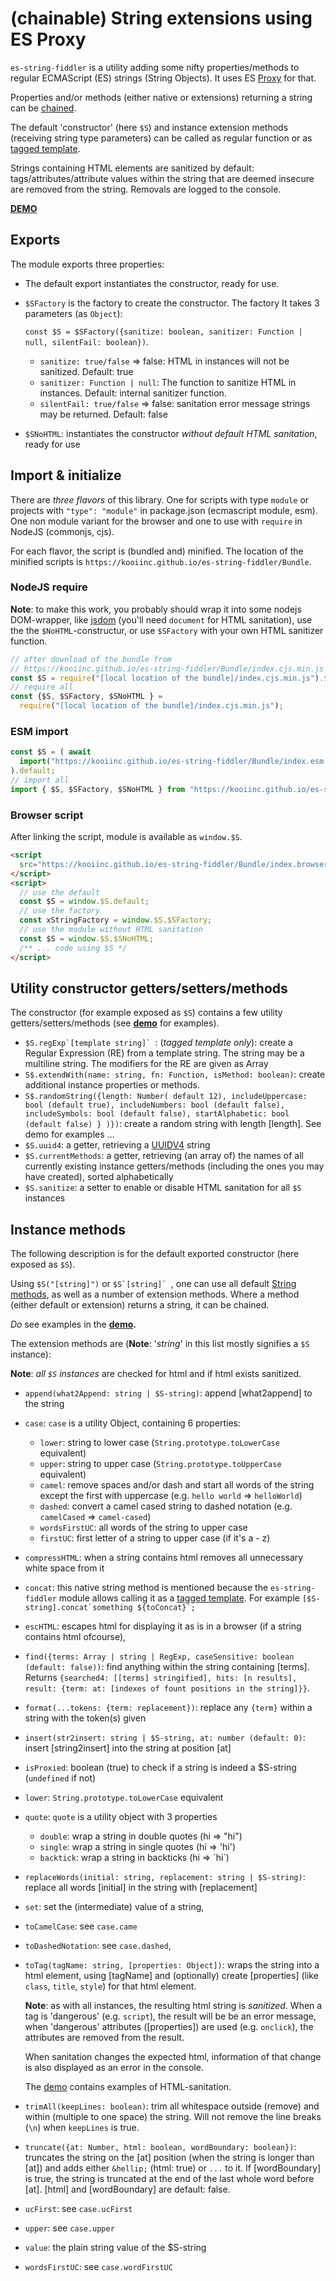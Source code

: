 # (chainable) String extensions using ES Proxy

`es-string-fiddler` is a utility adding some nifty properties/methods to regular ECMAScript (ES) strings (String Objects). It uses ES [Proxy](https://developer.mozilla.org/en-US/docs/Web/JavaScript/Reference/Global_Objects/Proxy) for that.

Properties and/or methods (either native or extensions) returning a string can be [chained](https://www.geeksforgeeks.org/method-chaining-in-javascript/). 

The default 'constructor' (here `$S`) and instance extension methods (receiving string type parameters) can be called as regular function or as [tagged template](https://developer.mozilla.org/en-US/docs/Web/JavaScript/Reference/Template_literals#tagged_templates). 

Strings containing HTML elements are sanitized by default: tags/attributes/attribute values within the string that are deemed insecure are removed from the string. Removals are logged to the console.

**[DEMO](https://kooiinc.github.io/es-string-fiddler/Demo)**

## Exports
The module exports three properties:
- The default export instantiates the constructor, ready for use.
- `$SFactory` is the factory to create the constructor. The factory It takes 3 parameters (as `Object`):
  
  `const $S = $SFactory({sanitize: boolean, sanitizer: Function | null, silentFail: boolean})`.

  - `sanitize: true/false` => false: HTML in instances will not be sanitized. Default: true
  - `sanitizer: Function | null`: The function to sanitize HTML in instances. Default: internal sanitizer function.
  - `silentFail: true/false` =>  false: sanitation error message strings may be returned. Default: false
- `$SNoHTML`: instantiates the constructor *without default HTML sanitation*, ready for use

## Import & initialize

There are *three flavors* of this library. One for scripts with type `module` or projects with `"type": "module"` in package.json (ecmascript module, esm). One non module variant for the browser and one to use with `require` in NodeJS (commonjs, cjs).

For each flavor, the script is (bundled and) minified. The location of the minified scripts is `https://kooiinc.github.io/es-string-fiddler/Bundle`.

### NodeJS require
**Note**: to make this work, you probably should wrap it into some nodejs DOM-wrapper, like [jsdom](https://github.com/jsdom/jsdom) (you'll need `document` for HTML sanitation), use the the `$NoHTML`-constructur, or use `$SFactory` with your own HTML sanitizer function.

``` javascript
// after download of the bundle from
// https://kooiinc.github.io/es-string-fiddler/Bundle/index.cjs.min.js
const $S = require("[local location of the bundle]/index.cjs.min.js").$S;
// require all
const {$S, $SFactory, $SNoHTML } =
  require("[local location of the bundle]/index.cjs.min.js");
```

### ESM import
``` javascript
const $S = ( await 
  import("https://kooiinc.github.io/es-string-fiddler/Bundle/index.esm.min.js") 
).default;
// import all
import { $S, $SFactory, $SNoHTML } from "https://kooiinc.github.io/es-string-fiddler/Bundle/index.esm.min.js";
```

### Browser script
After linking the script, module is available as `window.$S`.

``` html
<script 
  src="https://kooiinc.github.io/es-string-fiddler/Bundle/index.browser.min.js">
</script>
<script>
  // use the default
  const $S = window.$S.default;
  // use the factory
  const xStringFactory = window.$S.$SFactory;
  // use the module without HTML sanitation
  const $S = window.$S.$SNoHTML;
  /** ... code using $S */
</script>
```

## Utility constructor getters/setters/methods
The constructor (for example exposed as `$S`) contains a few utility getters/setters/methods 
(see **[demo](https://kooiinc.github.io/es-string-fiddler/Demo)** for examples).
- ``$S.regExp`[template string]` ``: (*tagged template only*): create a Regular Expression (RE) from 
  a template string. The string may be a multiline string. The modifiers for the
  RE are given as Array
- `S$.extendWith(name: string, fn: Function, isMethod: boolean)`: create additional 
  instance properties or methods. 
- `S$.randomString({length: Number( default 12),
  includeUppercase: bool (default true),
  includeNumbers: bool (default false),
  includeSymbols: bool (default false),
  startAlphabetic: bool (default false) } )})`: create a random string with length [length]. 
  See demo for examples ...
- `$S.uuid4`: a getter, retrieving a [UUIDV4](https://www.sohamkamani.com/uuid-versions-explained/#v4--randomness) string
- `$S.currentMethods`: a getter, retrieving (an array of) the names of all currently existing instance getters/methods
  (including the ones you may have created), sorted alphabetically
- `$S.sanitize`: a setter to enable or disable HTML sanitation for all `$S` instances
## Instance methods
The following description is for the default exported constructor (here exposed as `$S`). 

Using `$S("[string]")` or ``$S`[string]` ``, one can use all default [String methods](https://developer.mozilla.org/en-US/docs/Web/JavaScript/Reference/Global_Objects/String#instance_methods), as well as a
number of extension methods. Where a method (either default or extension) returns a string, 
it can be chained.

*Do* see examples in the **[demo](https://kooiinc.github.io/es-string-fiddler/Demo).**

The extension methods are (**Note**: '*string*' in this list mostly signifies a `$S` instance):

**Note**: *all `$S` instances* are checked for html and if html exists sanitized.

- `append(what2Append: string | $S-string)`: append [what2append] to the string
- `case`: `case` is a utility Object, containing 6 properties:
  - `lower`: string to lower case (`String.prototype.toLowerCase` equivalent)
  - `upper`: string to upper case (`String.prototype.toUpperCase` equivalent)
  - `camel`: remove spaces and/or dash and start all words of the string except the first with uppercase
    (e.g. `hello world` => `helloWorld`)   
  - `dashed`: convert a camel cased string to dashed notation (e.g. `camelCased` => `camel-cased`)
  - `wordsFirstUC`: all words of the string to upper case
  - `firstUC`: first letter of a string to upper case (if it's a - z)
- `compressHTML`: when a string contains html removes all unnecessary white space from it
- `concat`: this native string method is mentioned because the `es-string-fiddler` module allows
    calling it as a [tagged template](https://developer.mozilla.org/en-US/docs/Web/JavaScript/Reference/Template_literals#tagged_templates).
    For example ``[$S-string].concat`something ${toConcat}`; ``
- `escHTML`: escapes html for displaying it as is in a browser (if a string contains html ofcourse),
- `find({terms: Array | string | RegExp, caseSensitive: boolean (default: false))`: find anything within the string containing
   [terms]. Returns `{searched4: [[terms] stringified], hits: [n results], result: {term: at: [indexes of fount positions in the string]}}`.
- `format(...tokens: {term: replacement})`: replace any `{term}` within a string with the token(s) given
- `insert(str2insert: string | $S-string, at: number (default: 0)`: insert [string2insert] into the string at position [at] 
- `isProxied`: boolean (true) to check if a string is indeed a $S-string (`undefined` if not)
- `lower`: `String.prototype.toLowerCase` equivalent
- `quote`: `quote` is a utility object with 3 properties
   - `double`: wrap a string in double quotes (hi => "hi")
   - `single`: wrap a string in single quotes (hi => 'hi')
   - `backtick`: wrap a string in backticks (hi => \`hi\`)
- `replaceWords(initial: string, replacement: string | $S-string)`: replace all words [initial] in the string with [replacement]
- `set`: set the (intermediate) value of a string,
- `toCamelCase`: see `case.came`
- `toDashedNotation`: see `case.dashed`,
- `toTag(tagName: string, [properties: Object])`: wraps the string into a html element, using [tagName]
   and (optionally) create [properties] (like `class`, `title`, `style`) for that html element.
    
   **Note**: as with all instances, the resulting html string is *sanitized*. When a tag is 'dangerous' (e.g. `script`), the result will be
   be an error message, when 'dangerous' attributes ([properties]) are used (e.g. `onclick`), the attributes are removed from the result. 
   
   When sanitation changes the expected html, information of that change is also displayed as an error in the console. 
   
   The [demo](https://kooiinc.github.io/es-string-fiddler/Demo) contains examples of HTML-sanitation.
- `trimAll(keepLines: boolean)`: trim all whitespace outside (remove) and within (multiple to one space) the string. Will not remove the line breaks (`\n`) when `keepLines` is true. 
- `truncate({at: Number, html: boolean, wordBoundary: boolean})`: truncates the string on the [at] position (when the string is longer than [at]) and adds either `&hellip;` (html: true) or `...` to it. If [wordBoundary] is true, the string is truncated at the end of the last whole word before [at]. [html] and [wordBoundary] are default: false.
- `ucFirst`: see `case.ucFirst`
- `upper`: see `case.upper`
- `value`: the plain string value of the $S-string
- `wordsFirstUC`: see `case.wordFirstUC`
